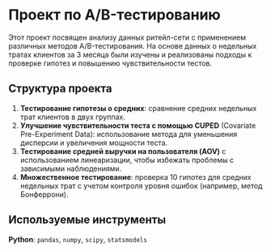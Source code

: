 # Проект по A/B-тестированию

Этот проект посвящен анализу данных ритейл-сети с применением различных методов A/B-тестирования. На основе данных о недельных тратах клиентов за 3 месяца были изучены и реализованы подходы к проверке гипотез и повышению чувствительности тестов.

## Структура проекта
1. **Тестирование гипотезы о средних**: сравнение средних недельных трат клиентов в двух группах.
2. **Улучшение чувствительности теста с помощью CUPED** (Covariate Pre-Experiment Data): использование метода для уменьшения дисперсии и увеличения мощности теста.
3. **Тестирование средней выручки на пользователя (AOV)** с использованием линеаризации, чтобы избежать проблемы с зависимыми наблюдениями.
4. **Множественное тестирование**: проверка 10 гипотез для средних недельных трат с учетом контроля уровня ошибок (например, метод Бонферрони).

## Используемые инструменты
**Python**: `pandas`, `numpy`, `scipy`, `statsmodels`
